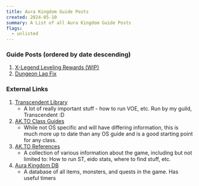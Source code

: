 ```yaml
---
title: Aura Kingdom Guide Posts
created: 2024-05-10
summary: A List of all Aura Kingdom Guide Posts
flags: 
  - unlisted
---
```


### Guide Posts (ordered by date descending)

1. [X-Legend Leveling Rewards (WIP)](./levelingrewards/)
2. [Dungeon Lag Fix](./dungeonlagfix/)

### External Links

1. [Transcendent Library](https://transcendentguild.wordpress.com/library/)
   - A lot of really important stuff - how to run VOE, etc. Run by my guild, Transcendent :D
2. [AK.TO Class Guides](https://docs.google.com/document/d/1fYU68l9Z5MStuxC4N5qzR1nOo77198uhGxEPCnGc2hU/edit) 
   - While not OS specific and will have differing information, this is much more up to date than any OS guide and is a good starting point for any class.
3. [AK.TO References](https://docs.google.com/spreadsheets/d/1EOnM6VWPcqOXkDrRsw1sX4d2bOJ4PBf5avrmAtOPfXY/edit#gid=143300264)
   - A collection of various information about the game, including but not limited to: How to run ST, eido stats, where to find stuff, etc.
4. [Aura Kingdom DB](https://www.aurakingdom-db.com/)
   - A database of all items, monsters, and quests in the game. Has useful timers